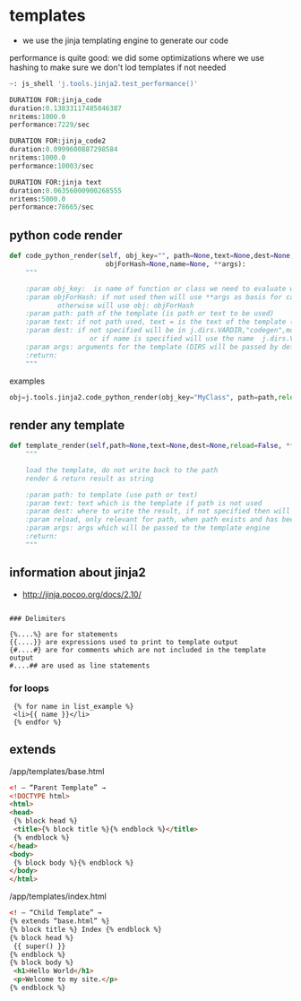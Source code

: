 # templates

- we use the jinja templating engine to generate our code

performance is quite good:
we did some optimizations where we use hashing to make sure we don't lod templates if not needed

```python
~: js_shell 'j.tools.jinja2.test_performance()'

DURATION FOR:jinja_code
duration:0.13833117485046387
nritems:1000.0
performance:7229/sec

DURATION FOR:jinja_code2
duration:0.0999600887298584
nritems:1000.0
performance:10003/sec

DURATION FOR:jinja text
duration:0.06356000900268555
nritems:5000.0
performance:78665/sec
```

## python code render

```python
def code_python_render(self, obj_key="", path=None,text=None,dest=None,
                        objForHash=None,name=None, **args):
    """

    :param obj_key:  is name of function or class we need to evaluate when the code get's loaded
    :param objForHash: if not used then will use **args as basis for calculating if we need to render again,
            otherwise will use obj: objForHash
    :param path: path of the template (is path or text to be used)
    :param text: if not path used, text = is the text of the template (the content)
    :param dest: if not specified will be in j.dirs.VARDIR,"codegen",md5+".py" (md5 is md5 of template+msgpack of args)
                    or if name is specified will use the name  j.dirs.VARDIR,"codegen",name+".py
    :param args: arguments for the template (DIRS will be passed by default)
    :return:
    """
```

examples

```python
obj=j.tools.jinja2.code_python_render(obj_key="MyClass", path=path,reload=True, name="name:%s"%1)
```

## render any template

```python
def template_render(self,path=None,text=None,dest=None,reload=False, **args):
    """

    load the template, do not write back to the path
    render & return result as string

    :param path: to template (use path or text)
    :param text: text which is the template if path is not used
    :param dest: where to write the result, if not specified then will just return the rendered text
    :param reload, only relevant for path, when path exists and has been loaded before will not load again (only cached in memory)
    :param args: args which will be passed to the template engine
    :return:
    """
```

## information about jinja2

- http://jinja.pocoo.org/docs/2.10/

```

### Delimiters

{%....%} are for statements
{{....}} are expressions used to print to template output
{#....#} are for comments which are not included in the template output
#....## are used as line statements
```
### for loops

```
 {% for name in list_example %}
 <li>{{ name }}</li>
 {% endfor %}
```

## extends

/app/templates/base.html

```html
<! — “Parent Template” →
<!DOCTYPE html>
<html>
<head>
 {% block head %}
 <title>{% block title %}{% endblock %}</title>
 {% endblock %}
</head>
<body>
 {% block body %}{% endblock %}
</body>
</html>
```

/app/templates/index.html

```html
<! — “Child Template” →
{% extends “base.html” %}
{% block title %} Index {% endblock %}
{% block head %}
 {{ super() }}
{% endblock %}
{% block body %}
 <h1>Hello World</h1>
 <p>Welcome to my site.</p>
{% endblock %}
```

